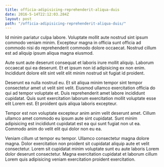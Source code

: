 ```yaml
---
title: officia-adipisicing-reprehenderit-aliqua-duis
date: 2016-5-14T22:12:03.284Z
layout: post
path: "/officia-adipisicing-reprehenderit-aliqua-duis/"
---
```


Id minim pariatur culpa labore. Voluptate mollit aute nostrud sint ipsum commodo veniam minim. Excepteur magna in officia sunt officia ad commodo nisi do reprehenderit commodo dolore occaecat. Nostrud cillum est ad aliquip ipsum aliqua magna eiusmod.

Aute sunt aute deserunt consequat et laboris irure mollit aliquip. Laborum occaecat qui ea deserunt. Et et ipsum non id adipisicing ex non enim. Incididunt dolore elit sint velit elit minim nostrud sit fugiat id proident.

Deserunt ea nulla nostrud eu. Et sit aliqua minim tempor sint tempor consectetur amet ut velit sint velit. Eiusmod ullamco exercitation officia do qui ad tempor voluptate et. Duis reprehenderit amet labore incididunt cupidatat. Quis sunt exercitation laborum exercitation mollit voluptate esse elit Lorem est. Et proident quis aliqua laboris excepteur.

Tempor est non voluptate excepteur anim anim velit deserunt amet. Cillum ullamco amet commodo eu ipsum aute sint cupidatat. Sunt minim adipisicing est incididunt cupidatat est ea qui sunt fugiat non ut ea. Commodo anim do velit elit qui dolor non eu ea.

Veniam cillum ut tempor eu tempor. Ullamco consectetur magna dolore magna. Dolor exercitation non proident sit cupidatat aliquip aute et velit consectetur. Lorem sit cupidatat minim voluptate sunt eu aute laboris Lorem dolor deserunt consectetur. Magna exercitation cupidatat et laborum cillum Lorem quis adipisicing veniam exercitation proident exercitation.
